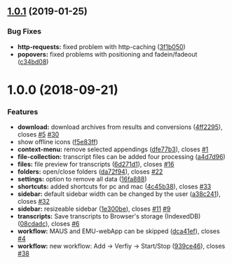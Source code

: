 ## [1.0.1](https://github.com/IPS-LMU/oh-portal/compare/v1.0.0...v1.0.1) (2019-01-25)


### Bug Fixes

* **http-requests:** fixed problem with http-caching ([3f1b050](https://github.com/IPS-LMU/oh-portal/commit/3f1b050))
* **popovers:** fixed problems with positioning and fadein/fadeout ([c34bd08](https://github.com/IPS-LMU/oh-portal/commit/c34bd08))



<a name="1.0.0"></a>
# 1.0.0 (2018-09-21)


### Features

* **download:** download archives from results and conversions ([4ff2295](https://github.com/IPS-LMU/oh-portal/commit/4ff2295)), closes [#5](https://github.com/IPS-LMU/oh-portal/issues/5) [#30](https://github.com/IPS-LMU/oh-portal/issues/30)
* show offline icons ([f5e83ff](https://github.com/IPS-LMU/oh-portal/commit/f5e83ff))
* **context-menu:** remove selected appendings ([dfe77b3](https://github.com/IPS-LMU/oh-portal/commit/dfe77b3)), closes [#1](https://github.com/IPS-LMU/oh-portal/issues/1)
* **file-collection:** transcript files can be added four processing ([a4d7d96](https://github.com/IPS-LMU/oh-portal/commit/a4d7d96))
* **files:** file preview for transcripts ([6d271d1](https://github.com/IPS-LMU/oh-portal/commit/6d271d1)), closes [#16](https://github.com/IPS-LMU/oh-portal/issues/16)
* **folders:** open/close folders ([da72f94](https://github.com/IPS-LMU/oh-portal/commit/da72f94)), closes [#22](https://github.com/IPS-LMU/oh-portal/issues/22)
* **settings:** option to remove all data ([16fa888](https://github.com/IPS-LMU/oh-portal/commit/16fa888))
* **shortcuts:** added shortcuts for pc and mac ([4c45b38](https://github.com/IPS-LMU/oh-portal/commit/4c45b38)), closes [#33](https://github.com/IPS-LMU/oh-portal/issues/33)
* **sidebar:** default sidebar width can be changed by the user ([a38c241](https://github.com/IPS-LMU/oh-portal/commit/a38c241)), closes [#32](https://github.com/IPS-LMU/oh-portal/issues/32)
* **sidebar:** resizeable sidebar ([1e300be](https://github.com/IPS-LMU/oh-portal/commit/1e300be)), closes [#11](https://github.com/IPS-LMU/oh-portal/issues/11) [#9](https://github.com/IPS-LMU/oh-portal/issues/9)
* **transcripts:** Save transcripts to Browser's storage (IndexedDB) ([08cdadc](https://github.com/IPS-LMU/oh-portal/commit/08cdadc)), closes [#6](https://github.com/IPS-LMU/oh-portal/issues/6)
* **workflow:** MAUS and EMU-webApp can be skipped ([dca41ef](https://github.com/IPS-LMU/oh-portal/commit/dca41ef)), closes [#4](https://github.com/IPS-LMU/oh-portal/issues/4)
* **workflow:** new workflow: Add -> Verfiy -> Start/Stop ([939ce46](https://github.com/IPS-LMU/oh-portal/commit/939ce46)), closes [#38](https://github.com/IPS-LMU/oh-portal/issues/38)
